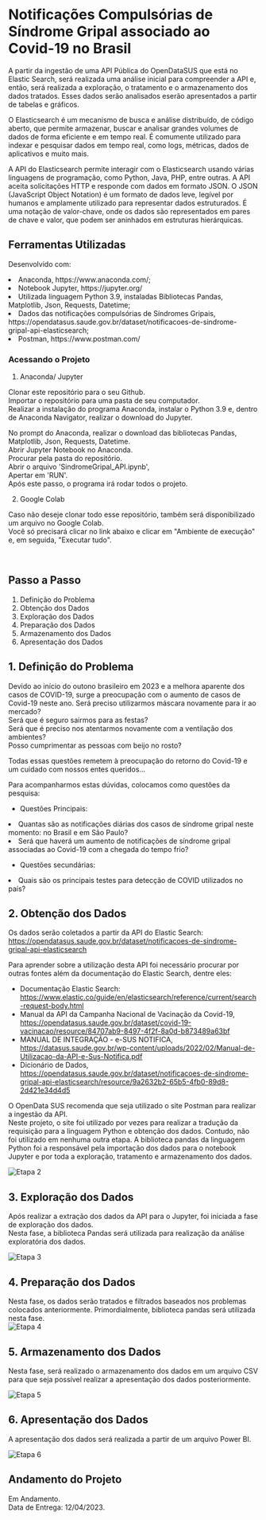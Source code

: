 # Notificações Compulsórias de Síndrome Gripal associado ao Covid-19 no Brasil
A partir da ingestão de uma API Pública do OpenDataSUS que está no Elastic Search, será realizada uma análise inicial para compreender a API e, então, será realizada a exploração, o tratamento e o armazenamento dos dados tratados. Esses dados serão analisados eserão apresentados a partir de tabelas e gráficos.<br>

O Elasticsearch é um mecanismo de busca e análise distribuído, de código aberto, que permite armazenar, buscar e analisar grandes volumes de dados de forma eficiente e em tempo real. É comumente utilizado para indexar e pesquisar dados em tempo real, como logs, métricas, dados de aplicativos e muito mais.<br>

A API do Elasticsearch permite interagir com o Elasticsearch usando várias linguagens de programação, como Python, Java, PHP, entre outras. A API aceita solicitações HTTP e responde com dados em formato JSON. O JSON (JavaScript Object Notation) é um formato de dados leve, legível por humanos e amplamente utilizado para representar dados estruturados. É uma notação de valor-chave, onde os dados são representados em pares de chave e valor, que podem ser aninhados em estruturas hierárquicas.<br>

## Ferramentas Utilizadas
Desenvolvido com:<br>
<li>Anaconda, https://www.anaconda.com/;</li>
<li>Notebook Jupyter, https://jupyter.org/</li>
<li>Utilizada linguagem Python 3.9, instaladas Bibliotecas Pandas, Matplotlib, Json, Requests, Datetime;</li>
<li>Dados das notificações compulsórias de Síndromes Gripais, https://opendatasus.saude.gov.br/dataset/notificacoes-de-sindrome-gripal-api-elasticsearch;</li>
<li>Postman, https://www.postman.com/</li>

### Acessando o Projeto

1. Anaconda/ Jupyter<br>

Clonar este repositório para o seu Github.<br>
Importar o repositório para uma pasta de seu computador.<br>
Realizar a instalação do programa Anaconda, instalar o Python 3.9 e, dentro de Anaconda Navigator, realizar o download do Jupyter.<br>

No prompt do Anaconda, realizar o download das bibliotecas Pandas, Matplotlib, Json, Requests, Datetime.<br>
Abrir Jupyter Notebook no Anaconda.<br>
Procurar pela pasta do repositório.<br>
Abrir o arquivo 'SindromeGripal_API.ipynb',<br>
Apertar em 'RUN'.<br>
Após este passo, o programa irá rodar todos o projeto.<br>

2) Google Colab<br>

Caso não deseje clonar todo esse repositório, também será disponibilizado um arquivo no Google Colab.<br>
Você só precisará clicar no link abaixo e clicar em "Ambiente de execução" e, em seguida, "Executar tudo".<br>

<a class="nav-link" href="" target="_blank"></a><br>


## Passo a Passo
1. Definição do Problema<br>
2. Obtenção dos Dados<br>
3. Exploração dos Dados<br>
4. Preparação dos Dados<br>
5. Armazenamento dos Dados<br>
6. Apresentação dos Dados<br>

## 1. Definição do Problema
Devido ao início do outono brasileiro em 2023 e a melhora aparente dos casos de COVID-19, surge a preocupação com o aumento de casos de Covid-19 neste ano.
Será preciso utilizarmos máscara novamente para ir ao mercado?<br>
Será que é seguro sairmos para as festas?<br>
Será que é preciso nos atentarmos novamente com a ventilação dos ambientes?<br>
Posso cumprimentar as pessoas com beijo no rosto?<br>

Todas essas questões remetem à preocupação do retorno do Covid-19 e um cuidado com nossos entes queridos...

Para acompanharmos estas dúvidas, colocamos como questões da pesquisa:<br>
* Questões Principais:<br>
<li> Quantas são as notificações diárias dos casos de síndrome gripal neste momento: no Brasil e em São Paulo?</li>
<li> Será que haverá um aumento de notificações de síndrome gripal associadas ao Covid-19 com a chegada do tempo frio? </li>

* Questões secundárias:<br>
<li> Quais são os principais testes para detecção de COVID utilizados no país?</li>

## 2. Obtenção dos Dados
Os dados serão coletados a partir da API do Elastic Search: https://opendatasus.saude.gov.br/dataset/notificacoes-de-sindrome-gripal-api-elasticsearch<br>

Para aprender sobre a utilização desta API foi necessário procurar por outras fontes além da documentação do Elastic Search, dentre eles:
* Documentação Elastic Search: https://www.elastic.co/guide/en/elasticsearch/reference/current/search-request-body.html
* Manual da API da Campanha Nacional de Vacinação da Covid-19, https://opendatasus.saude.gov.br/dataset/covid-19-vacinacao/resource/84707ab9-8497-4f2f-8a0d-b873489a63bf
* MANUAL DE INTEGRAÇÃO - e-SUS NOTIFICA, https://datasus.saude.gov.br/wp-content/uploads/2022/02/Manual-de-Utilizacao-da-API-e-Sus-Notifica.pdf
* Dicionário de Dados, https://opendatasus.saude.gov.br/dataset/notificacoes-de-sindrome-gripal-api-elasticsearch/resource/9a2632b2-65b5-4fb0-89d8-2d421e34d4d5

O OpenData SUS recomenda que seja utilizado o site Postman para realizar a ingestão da API.<br>
Neste projeto, o site foi utilizado por vezes para realizar a tradução da requisição para a linguagem Python e obtenção dos dados. Contudo, não foi utilizado em nenhuma outra etapa. A biblioteca pandas da linguagem Python foi a responsável pela importação dos dados para o notebook Jupyter e por toda a exploração, tratamento e armazenamento dos dados.<br>

<img src="img/obtencao_dados.jpg" alt="Etapa 2">

## 3. Exploração dos Dados
Após realizar a extração dos dados da API para o Jupyter, foi iniciada a fase de exploração dos dados.<br>
Nesta fase, a biblioteca Pandas será utilizada para realização da análise exploratória dos dados.<br>

<img src="img/prep.trat_dados.jpg" alt="Etapa 3">


## 4. Preparação dos Dados
Nesta fase, os dados serão tratados e filtrados baseados nos problemas colocados anteriormente. Primordialmente, biblioteca pandas será utilizada nesta fase. <br>
<img src="img/prep.trat_dados.jpg" alt="Etapa 4">


## 5. Armazenamento dos Dados
Nesta fase, será realizado o armazenamento dos dados em um arquivo CSV para que seja possível realizar a apresentação dos dados posteriormente.<br>

<img src="img/armazenamento_dados.jpg" alt="Etapa 5">

## 6. Apresentação dos Dados
A apresentação dos dados será realizada a partir de um arquivo Power BI.<br>

<img src="img/powerbi.jpg" alt="Etapa 6">


## Andamento do Projeto
Em Andamento.<br>
Data de Entrega: 12/04/2023.

